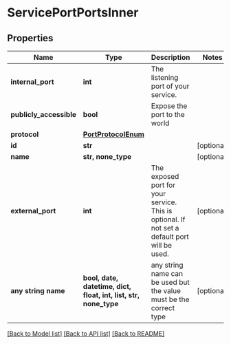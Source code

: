 # ServicePortPortsInner


## Properties
Name | Type | Description | Notes
------------ | ------------- | ------------- | -------------
**internal_port** | **int** | The listening port of your service. | 
**publicly_accessible** | **bool** | Expose the port to the world | 
**protocol** | [**PortProtocolEnum**](PortProtocolEnum.md) |  | 
**id** | **str** |  | [optional] 
**name** | **str, none_type** |  | [optional] 
**external_port** | **int** | The exposed port for your service. This is optional. If not set a default port will be used. | [optional] 
**any string name** | **bool, date, datetime, dict, float, int, list, str, none_type** | any string name can be used but the value must be the correct type | [optional]

[[Back to Model list]](../README.md#documentation-for-models) [[Back to API list]](../README.md#documentation-for-api-endpoints) [[Back to README]](../README.md)


